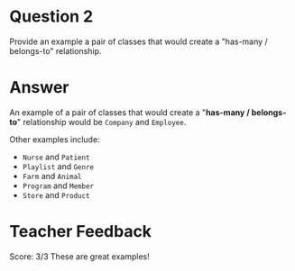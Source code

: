 # Question 2

Provide an example a pair of classes that would create a "has-many / belongs-to" relationship.

# Answer
An example of a pair of classes that would create a "**has-many / belongs-to**" relationship would be `Company` and `Employee`.

Other examples include:

- `Nurse` and `Patient`
- `Playlist` and `Genre`
- `Farm` and `Animal`
- `Program` and `Member`
- `Store` and `Product`

# Teacher Feedback
Score: 3/3
These are great examples!
